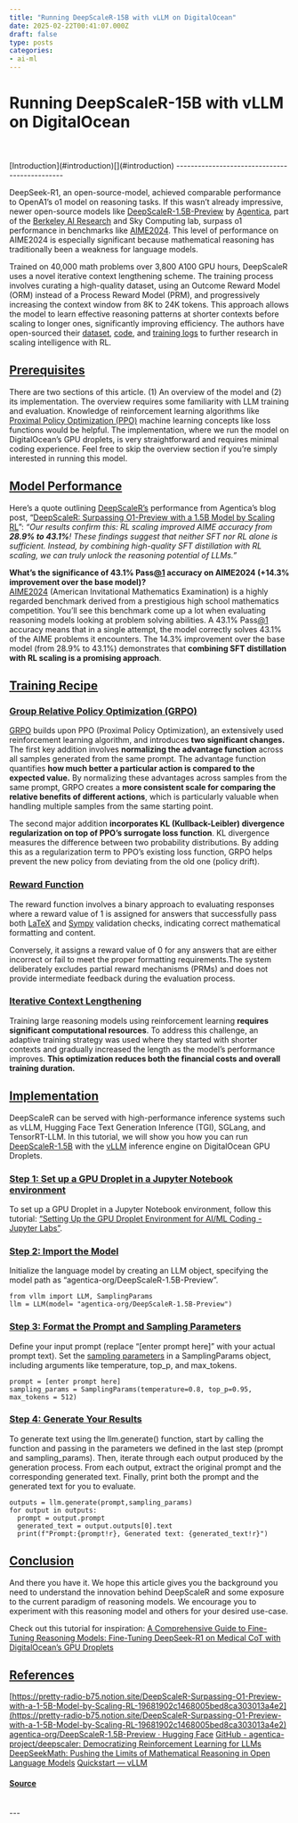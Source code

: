 ```yaml
---
title: "Running DeepScaleR-15B with vLLM on DigitalOcean"
date: 2025-02-22T00:41:07.000Z
draft: false
type: posts
categories: 
- ai-ml
---
```

# Running DeepScaleR-15B with vLLM on DigitalOcean

<br/>

<br/>
[Introduction](#introduction)[](#introduction)
----------------------------------------------

DeepSeek-R1, an open-source-model, achieved comparable performance to OpenA1’s o1 model on reasoning tasks. If this wasn’t already impressive, newer open-source models like [DeepScaleR-1.5B-Preview](https://huggingface.co/agentica-org/DeepScaleR-1.5B-Preview) by [Agentica](https://agentica-project.com/), part of the [Berkeley AI Research](https://bair.berkeley.edu/) and Sky Computing lab, surpass o1 performance in benchmarks like [AIME2024](https://artofproblemsolving.com/wiki/index.php/2024_AIME_I?srsltid=AfmBOopahQ34ZX1kHhIYxJIUBVUd-LcafHZlL2eQlv8bG1Mgve5juieZ). This level of performance on AIME2024 is especially significant because mathematical reasoning has traditionally been a weakness for language models.

Trained on 40,000 math problems over 3,800 A100 GPU hours, DeepScaleR uses a novel iterative context lengthening scheme. The training process involves curating a high-quality dataset, using an Outcome Reward Model (ORM) instead of a Process Reward Model (PRM), and progressively increasing the context window from 8K to 24K tokens. This approach allows the model to learn effective reasoning patterns at shorter contexts before scaling to longer ones, significantly improving efficiency. The authors have open-sourced their [dataset](https://huggingface.co/datasets/agentica-org/DeepScaleR-Preview-Dataset), [code](https://github.com/agentica-project/deepscaler), and [training logs](https://wandb.ai/mluo/deepscaler-1.5b) to further research in scaling intelligence with RL.

[Prerequisites](#prerequisites)[](#prerequisites)
-------------------------------------------------

There are two sections of this article. (1) An overview of the model and (2) its implementation. The overview requires some familiarity with LLM training and evaluation. Knowledge of reinforcement learning algorithms like [Proximal Policy Optimization (PPO)](https://arxiv.org/pdf/1707.06347) machine learning concepts like loss functions would be helpful. The implementation, where we run the model on DigitalOcean’s GPU droplets, is very straightforward and requires minimal coding experience. Feel free to skip the overview section if you’re simply interested in running this model.

[Model Performance](#model-performance)[](#model-performance)
-------------------------------------------------------------

Here’s a quote outlining [DeepScaleR’s](https://huggingface.co/agentica-org/DeepScaleR-1.5B-Preview) performance from Agentica’s blog post, “[DeepScaleR: Surpassing O1-Preview with a 1.5B Model by Scaling RL](https://pretty-radio-b75.notion.site/DeepScaleR-Surpassing-O1-Preview-with-a-1-5B-Model-by-Scaling-RL-19681902c1468005bed8ca303013a4e2)”: _“Our results confirm this: RL scaling improved AIME accuracy from **28.9% to 43.1%**! These findings suggest that neither SFT nor RL alone is sufficient. Instead, by combining high-quality SFT distillation with RL scaling, we can truly unlock the reasoning potential of LLMs.”_

**What’s the significance of 43.1% Pass[@1](/community/users/1) accuracy on AIME2024 (+14.3% improvement over the base model)?**  
[AIME2024](https://artofproblemsolving.com/wiki/index.php/2024_AIME_I?srsltid=AfmBOopahQ34ZX1kHhIYxJIUBVUd-LcafHZlL2eQlv8bG1Mgve5juieZ) (American Invitational Mathematics Examination) is a highly regarded benchmark derived from a prestigious high school mathematics competition. You’ll see this benchmark come up a lot when evaluating reasoning models looking at problem solving abilities. A 43.1% Pass[@1](/community/users/1) accuracy means that in a single attempt, the model correctly solves 43.1% of the AIME problems it encounters. The 14.3% improvement over the base model (from 28.9% to 43.1%) demonstrates that **combining SFT distillation with RL scaling is a promising approach**.

[Training Recipe](#training-recipe)[](#training-recipe)
-------------------------------------------------------

### [Group Relative Policy Optimization (GRPO)](#group-relative-policy-optimization-grpo)[](#group-relative-policy-optimization-grpo)

[GRPO](https://arxiv.org/pdf/2402.03300) builds upon PPO (Proximal Policy Optimization), an extensively used reinforcement learning algorithm, and introduces **two significant changes.** The first key addition involves **normalizing the advantage function** across all samples generated from the same prompt. The advantage function quantifies **how much better a particular action is compared to the expected value.** By normalizing these advantages across samples from the same prompt, GRPO creates a **more consistent scale for comparing the relative benefits of different actions**, which is particularly valuable when handling multiple samples from the same starting point.

The second major addition **incorporates KL (Kullback-Leibler) divergence regularization on top of PPO’s surrogate loss function**. KL divergence measures the difference between two probability distributions. By adding this as a regularization term to PPO’s existing loss function, GRPO helps prevent the new policy from deviating from the old one (policy drift).

### [Reward Function](#reward-function)[](#reward-function)

The reward function involves a binary approach to evaluating responses where a reward value of 1 is assigned for answers that successfully pass both [LaTeX](https://www.latex-project.org/about/) and [Sympy](https://www.sympy.org/en/index.html) validation checks, indicating correct mathematical formatting and content.

Conversely, it assigns a reward value of 0 for any answers that are either incorrect or fail to meet the proper formatting requirements.The system deliberately excludes partial reward mechanisms (PRMs) and does not provide intermediate feedback during the evaluation process.

### [Iterative Context Lengthening](#iterative-context-lengthening)[](#iterative-context-lengthening)

Training large reasoning models using reinforcement learning **requires significant computational resources**. To address this challenge, an adaptive training strategy was used where they started with shorter contexts and gradually increased the length as the model’s performance improves. **This optimization reduces both the financial costs and overall training duration.**

[Implementation](#implementation)[](#implementation)
----------------------------------------------------

DeepScaleR can be served with high-performance inference systems such as vLLM, Hugging Face Text Generation Inference (TGI), SGLang, and TensorRT-LLM. In this tutorial, we will show you how you can run [DeepScaleR-1.5B](https://pretty-radio-b75.notion.site/DeepScaleR-Surpassing-O1-Preview-with-a-1-5B-Model-by-Scaling-RL-19681902c1468005bed8ca303013a4e2) with the [vLLM](https://docs.vllm.ai/en/latest/getting_started/quickstart.html) inference engine on DigitalOcean GPU Droplets.

### [Step 1: Set up a GPU Droplet in a Jupyter Notebook environment](#step-1-set-up-a-gpu-droplet-in-a-jupyter-notebook-environment)[](#step-1-set-up-a-gpu-droplet-in-a-jupyter-notebook-environment)

To set up a GPU Droplet in a Jupyter Notebook environment, follow this tutorial: [“Setting Up the GPU Droplet Environment for AI/ML Coding - Jupyter Labs”](/community/tutorials/jupyter-notebooks-with-gpu-droplets).

### [Step 2: Import the Model](#step-2-import-the-model)[](#step-2-import-the-model)

Initialize the language model by creating an LLM object, specifying the model path as “agentica-org/DeepScaleR-1.5B-Preview”.

```
from vllm import LLM, SamplingParams
llm = LLM(model= "agentica-org/DeepScaleR-1.5B-Preview")
```

### [Step 3: Format the Prompt and Sampling Parameters](#step-3-format-the-prompt-and-sampling-parameters)[](#step-3-format-the-prompt-and-sampling-parameters)

Define your input prompt (replace “\[enter prompt here\]” with your actual prompt text). Set the [sampling parameters](https://docs.vllm.ai/en/v0.6.4/dev/sampling_params.html) in a SamplingParams object, including arguments like temperature, top\_p, and max\_tokens.

```
prompt = [enter prompt here]
sampling_params = SamplingParams(temperature=0.8, top_p=0.95, max_tokens = 512)
```

### [Step 4: Generate Your Results](#step-4-generate-your-results)[](#step-4-generate-your-results)

To generate text using the llm.generate() function, start by calling the function and passing in the parameters we defined in the last step (prompt and sampling\_params). Then, iterate through each output produced by the generation process. From each output, extract the original prompt and the corresponding generated text. Finally, print both the prompt and the generated text for you to evaluate.

```
outputs = llm.generate(prompt,sampling_params)
for output in outputs:
  prompt = output.prompt
  generated_text = output.outputs[0].text
  print(f"Prompt:{prompt!r}, Generated text: {generated_text!r}")
```

[Conclusion](#conclusion)[](#conclusion)
----------------------------------------

And there you have it. We hope this article gives you the background you need to understand the innovation behind DeepScaleR and some exposure to the current paradigm of reasoning models. We encourage you to experiment with this reasoning model and others for your desired use-case.

Check out this tutorial for inspiration: [A Comprehensive Guide to Fine-Tuning Reasoning Models: Fine-Tuning DeepSeek-R1 on Medical CoT with DigitalOcean’s GPU Droplets](/community/tutorials/fine-tuning-deepseek-medical-cot)

[References](#references)[](#references)
----------------------------------------

[https://pretty-radio-b75.notion.site/DeepScaleR-Surpassing-O1-Preview-with-a-1-5B-Model-by-Scaling-RL-19681902c1468005bed8ca303013a4e2](https://pretty-radio-b75.notion.site/DeepScaleR-Surpassing-O1-Preview-with-a-1-5B-Model-by-Scaling-RL-19681902c1468005bed8ca303013a4e2)  
[agentica-org/DeepScaleR-1.5B-Preview · Hugging Face](https://huggingface.co/agentica-org/DeepScaleR-1.5B-Preview) [GitHub - agentica-project/deepscaler: Democratizing Reinforcement Learning for LLMs](https://github.com/agentica-project/deepscaler) [DeepSeekMath: Pushing the Limits of Mathematical Reasoning in Open Language Models](https://arxiv.org/pdf/2402.03300) [Quickstart — vLLM](https://docs.vllm.ai/en/latest/getting_started/quickstart.html)

#### [Source](https://www.digitalocean.com/community/tutorials/deepscaler)

<br/>
---
